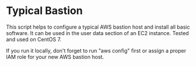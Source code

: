 # Typical Bastion
This script helps to configure a typical AWS bastion host and install all basic software. It can be used in the user data section of an EC2 instance. Tested and used on CentOS 7.

If you run it locally, don't forget to run "aws config" first or assign a proper IAM role for your new AWS bastion host.

